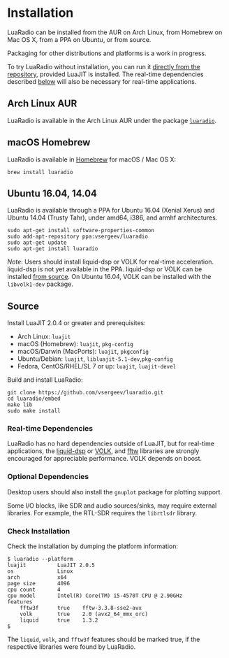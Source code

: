# Installation

LuaRadio can be installed from the AUR on Arch Linux, from Homebrew on Mac OS
X, from a PPA on Ubuntu, or from source.

Packaging for other distributions and platforms is a work in progress.

To try LuaRadio without installation, you can run it [directly from the
repository](../README.md#quickstart), provided LuaJIT is installed. The
real-time dependencies described [below](#real-time-dependencies) will also be
necessary for real-time applications.

## Arch Linux AUR

LuaRadio is available in the Arch Linux AUR under the package
[`luaradio`](https://aur.archlinux.org/packages/luaradio).

## macOS Homebrew

LuaRadio is available in [Homebrew](http://brew.sh/) for macOS / Mac OS X:

```
brew install luaradio
```

## Ubuntu 16.04, 14.04

LuaRadio is available through a PPA for Ubuntu 16.04 (Xenial Xerus) and Ubuntu
14.04 (Trusty Tahr), under amd64, i386, and armhf architectures.

```
sudo apt-get install software-properties-common
sudo add-apt-repository ppa:vsergeev/luaradio
sudo apt-get update
sudo apt-get install luaradio
```

*Note*: Users should install liquid-dsp or VOLK for real-time acceleration.
liquid-dsp is not yet available in the PPA.  liquid-dsp or VOLK can be
installed [from source](#install-real-time-dependencies). On Ubuntu 16.04, VOLK
can be installed with the `libvolk1-dev` package.

## Source

Install LuaJIT 2.0.4 or greater and prerequisites:

* Arch Linux: `luajit`
* macOS (Homebrew): `luajit`, `pkg-config`
* macOS/Darwin (MacPorts): `luajit`, `pkgconfig`
* Ubuntu/Debian: `luajit`, `libluajit-5.1-dev`,`pkg-config`
* Fedora, CentOS/RHEL/SL 7 or up: `luajit`, `luajit-devel`

Build and install LuaRadio:

```
git clone https://github.com/vsergeev/luaradio.git
cd luaradio/embed
make lib
sudo make install
```

### Real-time Dependencies

LuaRadio has no hard dependencies outside of LuaJIT, but for real-time
applications, the [liquid-dsp](https://github.com/jgaeddert/liquid-dsp) or
[VOLK](https://github.com/gnuradio/volk), and [fftw](http://www.fftw.org/)
libraries are strongly encouraged for appreciable performance. VOLK depends on
boost.

### Optional Dependencies

Desktop users should also install the `gnuplot` package for plotting support.

Some I/O blocks, like SDR and audio sources/sinks, may require external
libraries. For example, the RTL-SDR requires the `librtlsdr` library.

### Check Installation

Check the installation by dumping the platform information:

```
$ luaradio --platform
luajit          LuaJIT 2.0.5
os              Linux
arch            x64
page size       4096
cpu count       4
cpu model       Intel(R) Core(TM) i5-4570T CPU @ 2.90GHz
features
    fftw3f      true    fftw-3.3.8-sse2-avx
    volk        true    2.0 (avx2_64_mmx_orc)
    liquid      true    1.3.2
$
```

The `liquid`, `volk`, and `fftw3f` features should be marked true, if the
respective libraries were found by LuaRadio.
